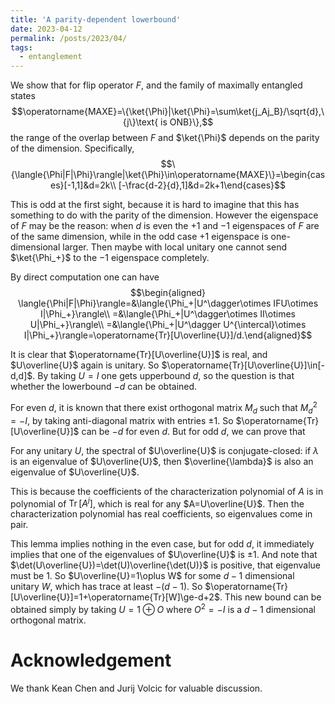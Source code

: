 ```yaml
---
title: 'A parity-dependent lowerbound'
date: 2023-04-12
permalink: /posts/2023/04/
tags:
  - entanglement
---
```


We show that for flip operator $F$, and the family of maximally
entangled states
$$\operatorname{MAXE}=\{\ket{\Phi}|\ket{\Phi}=\sum\ket{j_Aj_B}/\sqrt{d},\{j\}\text{ is ONB}\},$$
the range of the overlap between $F$ and $\ket{\Phi}$ depends on the
parity of the dimension. Specifically,
$$\{\langle{\Phi|F|\Phi}\rangle|\ket{\Phi}\in\operatorname{MAXE}\}=\begin{cases}[-1,1]&d=2k\\
[-\frac{d-2}{d},1]&d=2k+1\end{cases}$$

This is odd at the first sight, because it is hard to imagine that this
has something to do with the parity of the dimension. However the
eigenspace of $F$ may be the reason: when $d$ is even the $+1$ and $-1$
eigenspaces of $F$ are of the same dimension, while in the odd case $+1$
eigenspace is one-dimensional larger. Then maybe with local unitary one
cannot send $\ket{\Phi_+}$ to the $-1$ eigenspace completely.

By direct computation one can have $$\begin{aligned}
\langle{\Phi|F|\Phi}\rangle=&\langle{\Phi_+|U^\dagger\otimes IFU\otimes I|\Phi_+}\rangle\\
=&\langle{\Phi_+|U^\dagger\otimes II\otimes U|\Phi_+}\rangle\\
=&\langle{\Phi_+|U^\dagger U^{\intercal}\otimes I|\Phi_+}\rangle=\operatorname{Tr}[U\overline{U}]/d.\end{aligned}$$

It is clear that $\operatorname{Tr}[U\overline{U}]$ is real, and
$U\overline{U}$ again is unitary. So
$\operatorname{Tr}[U\overline{U}]\in[-d,d]$. By taking $U=I$ one gets
upperbound $d$, so the question is that whether the lowerbound $-d$ can
be obtained.

For even $d$, it is known that there exist orthogonal matrix $M_d$ such
that $M_d^2=-I$, by taking anti-diagonal matrix with entries $\pm1$. So
$\operatorname{Tr}[U\overline{U}]$ can be $-d$ for even $d$. But for odd
$d$, we can prove that

For any unitary $U$, the spectral of $U\overline{U}$ is
conjugate-closed: if $\lambda$ is an eigenvalue of $U\overline{U}$, then
$\overline{\lambda}$ is also an eigenvalue of $U\overline{U}$.

This is because the coefficients of the characterization polynomial of
$A$ is in polynomial of $\operatorname{Tr}[A^{j}]$, which is real for
any $A=U\overline{U}$. Then the characterization polynomial has real
coefficients, so eigenvalues come in pair.

This lemma implies nothing in the even case, but for odd $d$, it
immediately implies that one of the eigenvalues of $U\overline{U}$ is
$\pm1$. And note that $\det(U\overline{U})=\det(U)\overline{\det(U)}$ is
positive, that eigenvalue must be $1$. So $U\overline{U}=1\oplus W$ for
some $d-1$ dimensional unitary $W$, which has trace at least $-(d-1)$.
So $\operatorname{Tr}[U\overline{U}]=1+\operatorname{Tr}[W]\ge-d+2$.
This new bound can be obtained simply by taking $U=1\oplus O$ where
$O^2=-I$ is a $d-1$ dimensional orthogonal matrix.

Acknowledgement
===============

We thank Kean Chen and Jurij Volcic for valuable discussion.